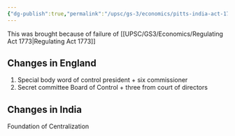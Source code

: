 ```yaml
---
{"dg-publish":true,"permalink":"/upsc/gs-3/economics/pitts-india-act-1784/","dgHomeLink":true,"dgPassFrontmatter":false}
---
```


This was brought because of failure of [[UPSC/GS3/Economics/Regulating Act 1773|Regulating Act 1773]]
## Changes in England
1. Special body word of control president + six commissioner
2. Secret committee Board of Control + three from court of directors

## Changes in India

Foundation of Centralization